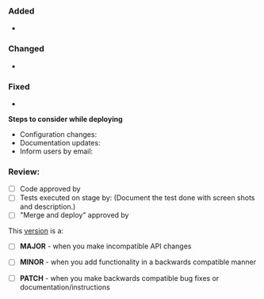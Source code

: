 ### Added

-

### Changed

-

### Fixed

-


**Steps to consider while deploying**
- Configuration changes:
- Documentation updates:
- Inform users by email:

### Review:
- [ ] Code approved by
- [ ] Tests executed on stage by:  (Document the test done with screen shots and description.)
- [ ] "Merge and deploy" approved by

This [version](https://semver.org/) is a:
- [ ] **MAJOR** - when you make incompatible API changes
- [ ] **MINOR** - when you add functionality in a backwards compatible manner
- [ ] **PATCH** - when you make backwards compatible bug fixes or documentation/instructions


